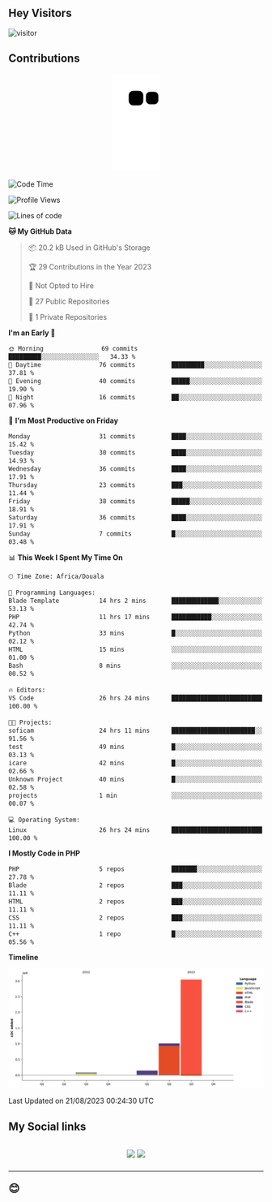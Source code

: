 ## Hey Visitors
![visitor](https://profile-counter.glitch.me/Fotsingboris/count.svg)

## Contributions
<p align="center">
  <img src="https://raw.githubusercontent.com/Fotsingboris/Fotsingboris/output/github-contribution-grid-snake.svg" />
</p>

<!--START_SECTION:waka-->
![Code Time](http://img.shields.io/badge/Code%20Time-568%20hrs%2034%20mins-blue)

![Profile Views](http://img.shields.io/badge/Profile%20Views-1-blue)

![Lines of code](https://img.shields.io/badge/From%20Hello%20World%20I%27ve%20Written-4.3%20million%20lines%20of%20code-blue)

**🐱 My GitHub Data** 

> 📦 20.2 kB Used in GitHub's Storage 
 > 
> 🏆 29 Contributions in the Year 2023
 > 
> 🚫 Not Opted to Hire
 > 
> 📜 27 Public Repositories 
 > 
> 🔑 1 Private Repositories 
 > 
**I'm an Early 🐤** 

```text
🌞 Morning                69 commits          █████████░░░░░░░░░░░░░░░░   34.33 % 
🌆 Daytime                76 commits          █████████░░░░░░░░░░░░░░░░   37.81 % 
🌃 Evening                40 commits          █████░░░░░░░░░░░░░░░░░░░░   19.90 % 
🌙 Night                  16 commits          ██░░░░░░░░░░░░░░░░░░░░░░░   07.96 % 
```
📅 **I'm Most Productive on Friday** 

```text
Monday                   31 commits          ████░░░░░░░░░░░░░░░░░░░░░   15.42 % 
Tuesday                  30 commits          ████░░░░░░░░░░░░░░░░░░░░░   14.93 % 
Wednesday                36 commits          ████░░░░░░░░░░░░░░░░░░░░░   17.91 % 
Thursday                 23 commits          ███░░░░░░░░░░░░░░░░░░░░░░   11.44 % 
Friday                   38 commits          █████░░░░░░░░░░░░░░░░░░░░   18.91 % 
Saturday                 36 commits          ████░░░░░░░░░░░░░░░░░░░░░   17.91 % 
Sunday                   7 commits           █░░░░░░░░░░░░░░░░░░░░░░░░   03.48 % 
```


📊 **This Week I Spent My Time On** 

```text
🕑︎ Time Zone: Africa/Douala

💬 Programming Languages: 
Blade Template           14 hrs 2 mins       █████████████░░░░░░░░░░░░   53.13 % 
PHP                      11 hrs 17 mins      ███████████░░░░░░░░░░░░░░   42.74 % 
Python                   33 mins             █░░░░░░░░░░░░░░░░░░░░░░░░   02.12 % 
HTML                     15 mins             ░░░░░░░░░░░░░░░░░░░░░░░░░   01.00 % 
Bash                     8 mins              ░░░░░░░░░░░░░░░░░░░░░░░░░   00.52 % 

🔥 Editors: 
VS Code                  26 hrs 24 mins      █████████████████████████   100.00 % 

🐱‍💻 Projects: 
soficam                  24 hrs 11 mins      ███████████████████████░░   91.56 % 
test                     49 mins             █░░░░░░░░░░░░░░░░░░░░░░░░   03.13 % 
icare                    42 mins             █░░░░░░░░░░░░░░░░░░░░░░░░   02.66 % 
Unknown Project          40 mins             █░░░░░░░░░░░░░░░░░░░░░░░░   02.58 % 
projects                 1 min               ░░░░░░░░░░░░░░░░░░░░░░░░░   00.07 % 

💻 Operating System: 
Linux                    26 hrs 24 mins      █████████████████████████   100.00 % 
```

**I Mostly Code in PHP** 

```text
PHP                      5 repos             ███████░░░░░░░░░░░░░░░░░░   27.78 % 
Blade                    2 repos             ███░░░░░░░░░░░░░░░░░░░░░░   11.11 % 
HTML                     2 repos             ███░░░░░░░░░░░░░░░░░░░░░░   11.11 % 
CSS                      2 repos             ███░░░░░░░░░░░░░░░░░░░░░░   11.11 % 
C++                      1 repo              █░░░░░░░░░░░░░░░░░░░░░░░░   05.56 % 
```



**Timeline**

![Lines of Code chart](https://raw.githubusercontent.com/Fotsingboris/Fotsingboris/main/assets/bar_graph.png)


 Last Updated on 21/08/2023 00:24:30 UTC
<!--END_SECTION:waka-->

<h2>My Social links <h2>
<p align="center">
   <a href="https://linkedin.com/in/Fotsingboris-Mathieu"><img src="https://img.shields.io/badge/linkedin-%230077B5.svg?style=for-the-badge&logo=linkedin&logoColor=white"></a>
   <a href="https://instagram.com/Fotsingboris"><img src="https://img.shields.io/badge/instagram-%23E4405F.svg?style=for-the-badge&logo=Instagram&logoColor=white"></a>
  </p>
<hr>
😊
